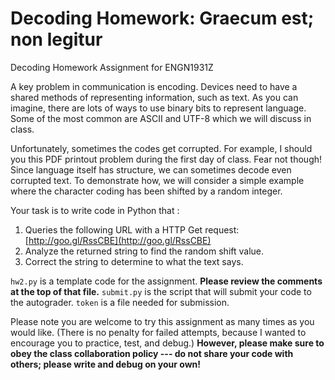 # Decoding Homework: Graecum est; non legitur
Decoding Homework Assignment for ENGN1931Z

A key problem in communication is encoding. Devices need to have a shared methods of representing information, such as text. As you can imagine, there are lots of ways to use binary bits to represent language. Some of the most common are ASCII and UTF-8 which we will discuss in class.

Unfortunately, sometimes the codes get corrupted. For example, I should you this PDF printout problem during the first day of class. Fear not though! Since language itself has structure, we can sometimes decode even corrupted text. To demonstrate how, we will consider a simple example where the character coding has been shifted by a random integer.

Your task is to write code in Python that :

1. Queries the following URL with a HTTP Get request: [http://goo.gl/RssCBE](http://goo.gl/RssCBE)
2. Analyze the returned string to find the random shift value.
3. Correct the string to determine to what the text says.

`hw2.py` is a template code for the assignment. **Please review the comments at the top of that file.**
`submit.py` is the script that will submit your code to the autograder.
`token` is a file needed for submission.

Please note you are welcome to try this assignment as many times as you would like. (There is no penalty for failed attempts, because I wanted to encourage you to practice, test, and debug.) **However, please make sure to obey the class collaboration policy --- do not share your code with others; please write and debug on your own!**
